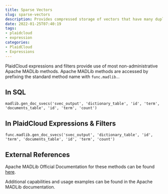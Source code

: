 ```yaml
---
title: Sparse Vectors
slug: sparse-vectors
description: Provides compressed storage of vectors that have many duplicate elements
date: 2022-01-25T07:40:19
tags:
- plaidcloud
- expression
categories:
- PlaidCloud
- Expressions
---
```



PlaidCloud expressions and filters provide use of most non-administrative Apache MADLib methods. Apache MADLib methods are accessed by prefixing the standard method name with `func.madlib.`.



## In SQL



```
madlib.gen_doc_svecs('svec_output', 'dictionary_table', 'id', 'term', 'documents_table', 'id', 'term', 'count')
```


## In PlaidCloud Expressions & Filters



```
func.madlib.gen_doc_svecs('svec_output', 'dictionary_table', 'id', 'term', 'documents_table', 'id', 'term', 'count')
```


## External References


Apache MADLib Official Documentation for these methods can be found [here](https://madlib.apache.org/docs/latest/group__grp__svec.html).



Additional capabilities and usage examples can be found in the Apache MADLib documentation.

